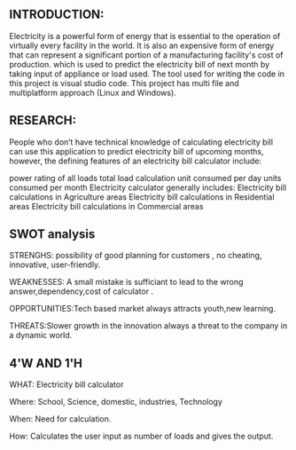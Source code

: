 
## INTRODUCTION: 
 Electricity is a powerful form of energy that is essential to the operation of virtually every facility in the world. It is also an expensive form of energy that can represent a significant portion of a manufacturing facility's cost of production.
 which is used to predict the electricity bill of next month by taking input of appliance or load used. The tool used for writing the code in this project is visual studio code. This project has multi file and multiplatform approach (Linux and Windows).
## RESEARCH:
People who don’t have technical knowledge of calculating electricity bill can use this application to predict electricity bill of upcoming months, however, the defining features of an electricity bill calculator include:

power rating of all loads
total load calculation
unit consumed per day
units consumed per month
Electricity calculator generally includes:
 Electricity bill calculations in Agriculture areas 
 Electricity bill calculations in Residential areas
 Electricity bill calculations in Commercial areas 
## SWOT analysis
STRENGHS: possibility of good planning for customers , no cheating, innovative, user-friendly.

WEAKNESSES: A small mistake is sufficiant to lead to the wrong answer,dependency,cost of calculator .

OPPORTUNITIES:Tech based market  always attracts youth,new learning.

THREATS:Slower growth in the innovation always a threat to the company in a dynamic world.



## 4'W AND 1'H
WHAT: Electricity bill calculator

Where: School, Science, domestic, industries, Technology

When: Need for calculation.

How: Calculates the user input as number of loads and gives the output.
